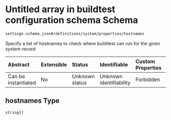 # Untitled array in buildtest configuration schema Schema

```txt
settings.schema.json#/definitions/system/properties/hostnames
```

Specify a list of hostnames to check where buildtest can run for the given system record

| Abstract            | Extensible | Status         | Identifiable            | Custom Properties | Additional Properties | Access Restrictions | Defined In                                                                   |
| :------------------ | :--------- | :------------- | :---------------------- | :---------------- | :-------------------- | :------------------ | :--------------------------------------------------------------------------- |
| Can be instantiated | No         | Unknown status | Unknown identifiability | Forbidden         | Allowed               | none                | [settings.schema.json\*](../out/settings.schema.json "open original schema") |

## hostnames Type

`string[]`
